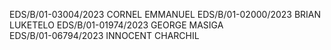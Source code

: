 EDS/B/01-03004/2023      CORNEL EMMANUEL
EDS/B/01-02000/2023      BRIAN LUKETELO
EDS/B/01-01974/2023      GEORGE MASIGA  
EDS/B/01-06794/2023      INNOCENT CHARCHIL
